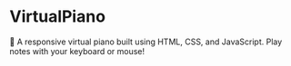 # VirtualPiano
🎹 A responsive virtual piano built using HTML, CSS, and JavaScript. Play notes with your keyboard or mouse!
